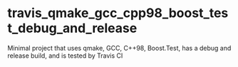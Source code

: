 # travis_qmake_gcc_cpp98_boost_test_debug_and_release
Minimal project that uses qmake, GCC, C++98, Boost.Test, has a debug and release build, and is tested by Travis CI
